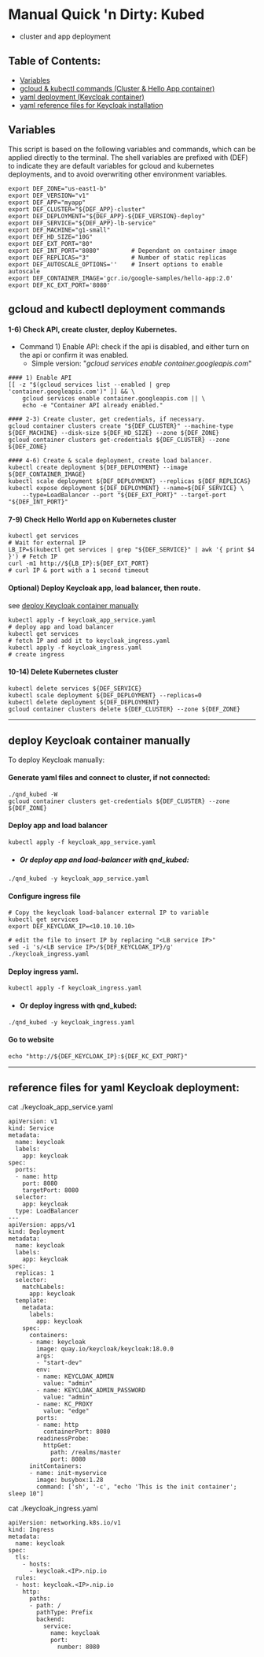 # Manual Quick 'n Dirty: Kubed
 - cluster and app deployment

## Table of Contents:
* [Variables](#Variables)
* [gcloud & kubectl commands (Cluster & Hello App container)](#gcloud-and-kubectl-deployment-commands)
* [yaml deployment (Keycloak container)](#deploy-Keycloak-container-manually)
* [yaml reference files for Keycloak installation](#reference-files-for-yaml-Keycloak-deployment)

## Variables
This script is based on the following variables and commands, which can be applied directly to the terminal.
The shell variables are prefixed with (DEF) to indicate they are default variables for gcloud and kubernetes deployments, and to avoid overwriting other environment variables.
```
export DEF_ZONE="us-east1-b"
export DEF_VERSION="v1"
export DEF_APP="myapp"
export DEF_CLUSTER="${DEF_APP}-cluster"
export DEF_DEPLOYMENT="${DEF_APP}-${DEF_VERSION}-deploy"
export DEF_SERVICE="${DEF_APP}-lb-service"
export DEF_MACHINE="g1-small"
export DEF_HD_SIZE="10G"
export DEF_EXT_PORT="80"
export DEF_INT_PORT="8080"         # Dependant on container image
export DEF_REPLICAS="3"            # Number of static replicas
export DEF_AUTOSCALE_OPTIONS=''    # Insert options to enable autoscale
export DEF_CONTAINER_IMAGE='gcr.io/google-samples/hello-app:2.0'
export DEF_KC_EXT_PORT='8080'
```


## gcloud and kubectl deployment commands
#### 1-6) Check API, create cluster, deploy Kubernetes.



- Command 1)  Enable API: check if the api is disabled, and either turn on the api or confirm it was enabled.
  - Simple version: "*gcloud services enable container.googleapis.com*"

```
#### 1) Enable API
[[ -z "$(gcloud services list --enabled | grep 'container.googleapis.com')" ]] && \
    gcloud services enable container.googleapis.com || \
    echo -e "Container API already enabled."

#### 2-3) Create cluster, get credentials, if necessary.
gcloud container clusters create "${DEF_CLUSTER}" --machine-type ${DEF_MACHINE} --disk-size ${DEF_HD_SIZE} --zone ${DEF_ZONE}
gcloud container clusters get-credentials ${DEF_CLUSTER} --zone ${DEF_ZONE}

#### 4-6) Create & scale deployment, create load balancer.
kubectl create deployment ${DEF_DEPLOYMENT} --image ${DEF_CONTAINER_IMAGE}
kubectl scale deployment ${DEF_DEPLOYMENT} --replicas ${DEF_REPLICAS}
kubectl expose deployment ${DEF_DEPLOYMENT} --name=${DEF_SERVICE} \
    --type=LoadBalancer --port "${DEF_EXT_PORT}" --target-port "${DEF_INT_PORT}"
```

#### 7-9) Check Hello World app on Kubernetes cluster
```
kubectl get services                                                       # Wait for external IP
LB_IP=$(kubectl get services | grep "${DEF_SERVICE}" | awk '{ print $4 }') # Fetch IP
curl -m1 http://${LB_IP}:${DEF_EXT_PORT}                                   # curl IP & port with a 1 second timeout
```

#### Optional) Deploy Keycloak app, load balancer, then route.
see [deploy Keycloak container manually](#deploy-Keycloak-container-manually)
```
kubectl apply -f keycloak_app_service.yaml                                 # deploy app and load balancer
kubectl get services                                                       # fetch IP and add it to keycloak_ingress.yaml 
kubectl apply -f keycloak_ingress.yaml                                     # create ingress
```

#### 10-14) Delete Kubernetes cluster
```
kubectl delete services ${DEF_SERVICE}
kubectl scale deployment ${DEF_DEPLOYMENT} --replicas=0
kubectl delete deployment ${DEF_DEPLOYMENT}
gcloud container clusters delete ${DEF_CLUSTER} --zone ${DEF_ZONE}
```

---


## deploy Keycloak container manually
To deploy Keycloak manually:

#### Generate yaml files and connect to cluster, if not connected:
```
./qnd_kubed -W
gcloud container clusters get-credentials ${DEF_CLUSTER} --zone ${DEF_ZONE}
```

#### Deploy app and load balancer
```
kubectl apply -f keycloak_app_service.yaml
```

- ##### Or deploy app and load-balancer with qnd_kubed:
```
./qnd_kubed -y keycloak_app_service.yaml
```

#### Configure ingress file
```
# Copy the keycloak load-balancer external IP to variable
kubectl get services
export DEF_KEYCLOAK_IP=<10.10.10.10>

# edit the file to insert IP by replacing "<LB service IP>"
sed -i 's/<LB service IP>/${DEF_KEYCLOAK_IP}/g' ./keycloak_ingress.yaml
```

#### Deploy ingress yaml.
```
kubectl apply -f keycloak_ingress.yaml
```

- #### Or deploy ingress with qnd_kubed:
```
./qnd_kubed -y keycloak_ingress.yaml
```

#### Go to website
```
echo "http://${DEF_KEYCLOAK_IP}:${DEF_KC_EXT_PORT}"
```
  
---

## reference files for yaml Keycloak deployment:

cat ./keycloak_app_service.yaml
```
apiVersion: v1
kind: Service
metadata:
  name: keycloak
  labels:
    app: keycloak
spec:
  ports:
  - name: http
    port: 8080
    targetPort: 8080
  selector:
    app: keycloak
  type: LoadBalancer
---
apiVersion: apps/v1
kind: Deployment
metadata:
  name: keycloak
  labels:
    app: keycloak
spec:
  replicas: 1
  selector:
    matchLabels:
      app: keycloak
  template:
    metadata:
      labels:
        app: keycloak
    spec:
      containers:
      - name: keycloak
        image: quay.io/keycloak/keycloak:18.0.0
        args:
        - "start-dev"
        env:
        - name: KEYCLOAK_ADMIN
          value: "admin"
        - name: KEYCLOAK_ADMIN_PASSWORD
          value: "admin"
        - name: KC_PROXY
          value: "edge"
        ports:
        - name: http
          containerPort: 8080
        readinessProbe:
          httpGet:
            path: /realms/master
            port: 8080
      initContainers:
      - name: init-myservice
        image: busybox:1.28
        command: ['sh', '-c', "echo 'This is the init container'; sleep 10"]
```


cat ./keycloak_ingress.yaml
```
apiVersion: networking.k8s.io/v1
kind: Ingress
metadata:
  name: keycloak
spec:
  tls:
    - hosts:
      - keycloak.<IP>.nip.io
  rules:
  - host: keycloak.<IP>.nip.io
    http:
      paths:
      - path: /
        pathType: Prefix
        backend:
          service:
            name: keycloak
            port:
              number: 8080
```
